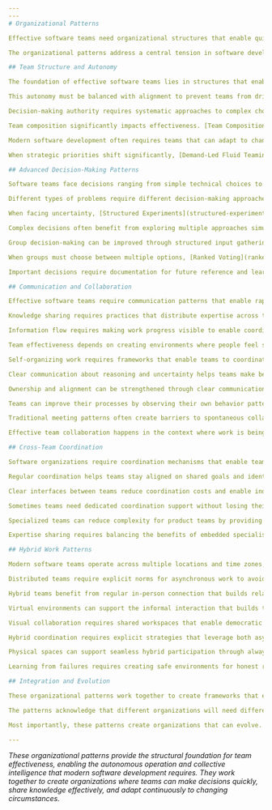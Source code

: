 ```yaml
---
---
# Organizational Patterns

Effective software teams need organizational structures that enable quick decisions, knowledge sharing, and adaptation to changing requirements. These organizational patterns create frameworks for team autonomy, decision-making, communication, cross-team coordination, and hybrid work integration. They recognize that software development is collaborative work that benefits from aligned autonomy rather than command-and-control management.

The organizational patterns address a central tension in software development. Teams need enough autonomy to respond quickly to technical challenges and changing requirements. But they must maintain alignment with broader organizational goals and coordination with other teams. Traditional hierarchical structures often create bottlenecks that slow decision-making. Pure autonomy can lead to inconsistent approaches and duplicate effort.

## Team Structure and Autonomy

The foundation of effective software teams lies in structures that enable autonomous operation while maintaining organizational coherence. [Self-Governing Teams](self-governing-teams.md) empowers cross-functional teams of 5-12 people with authority over their work style, technical decisions, and internal organization. These teams take responsibility for their outcomes. They operate within clear constraints and shared organizational goals.

This autonomy must be balanced with alignment to prevent teams from drifting in incompatible directions. [Aligned Autonomy](aligned-autonomy.md) creates frameworks where teams operate independently while staying connected to organizational strategy. This uses enabling constraints rather than detailed control. The pattern emphasizes shared goals and boundaries rather than prescribed methods. This allows teams to innovate within defined guardrails.

Decision-making authority requires systematic approaches to complex choices. [Decision-Making Patterns](decision-making-patterns.md) provides teams with frameworks for matching decision processes to decision types. It uses techniques like the advice process and consent-based governance to enable distributed decision-making. This ensures important perspectives are considered.

Team composition significantly impacts effectiveness. [Team Composition and Size](team-composition-size.md) establishes principles for creating stable, cross-functional teams. These teams are small enough to maintain high communication bandwidth while including all necessary skills. The pattern draws on research showing that teams of 5-8 people can maintain effective coordination. This avoids the communication overhead that plagues larger groups.

Modern software development often requires teams that can adapt to changing strategic priorities. [Right-Sized Stream-Aligned Teams](right-sized-stream-aligned-teams.md) creates mission-focused teams that own product value streams end-to-end. This enables rapid response to customer needs without extensive coordination overhead. These teams include all capabilities needed to deliver value independently.

When strategic priorities shift significantly, [Demand-Led Fluid Teaming](demand-led-fluid-teaming.md) enables periodic team reorganization based on strategic demand rather than fixed organizational structures. This pattern acknowledges that optimal team structure changes as business needs evolve. It provides frameworks for thoughtful reorganization that preserves team effectiveness.

## Advanced Decision-Making Patterns

Software teams face decisions ranging from simple technical choices to complex architectural trade-offs that affect the entire organization. Effective decision-making requires matching process sophistication to decision complexity and consequence. [One-Way vs Two-Way Door Decisions](one-way-two-way-door-decisions.md) accelerates decision-making by categorizing decisions based on reversibility. It applies lightweight processes to reversible decisions while investing more time in irreversible ones.

Different types of problems require different decision-making approaches. [Cynefin-Based Decision Framework](cynefin-based-decision-framework.md) helps teams match their approach to the complexity of the situation they face, using the Cynefin framework to distinguish between simple, complicated, complex, and chaotic contexts that each require different strategies.

When facing uncertainty, [Structured Experiments](structured-experiments.md) enables teams to gather evidence before making irreversible decisions. This pattern provides frameworks for designing time-bounded experiments that reduce uncertainty while containing risk. It is particularly valuable for architectural decisions and process changes.

Complex decisions often benefit from exploring multiple approaches simultaneously. [Trying Out Options](trying-out-options.md) enables teams to test multiple approaches in parallel. This surfaces better solutions through direct comparison rather than theoretical analysis. This pattern is particularly valuable for user experience decisions and technical architecture choices.

Group decision-making can be improved through structured input gathering. [Nominal Group Technique](nominal-group-technique.md) improves decision quality by gathering individual opinions independently before group discussion. This reduces the influence of dominant voices and group think while ensuring all perspectives are heard.

When groups must choose between multiple options, [Ranked Voting](ranked-voting.md) provides fair methods for aggregating preferences to identify broadly acceptable solutions. This pattern is particularly valuable for decisions where consensus is unlikely but group buy-in is important.

Important decisions require documentation for future reference and learning. [Architecture Decision Records](architecture-decision-records.md) captures the context, options considered, and rationale for key architectural decisions, enabling teams to understand and revisit decisions as circumstances change while preserving institutional knowledge.

## Communication and Collaboration

Effective software teams require communication patterns that enable rapid information sharing while preserving focus time for complex technical work. [Daily Stand-Ups](daily-stand-ups.md) provides brief daily meetings focused on progress sharing and impediment identification, creating predictable opportunities for coordination without extensive meeting overhead.

Knowledge sharing requires practices that distribute expertise across the team. [Swarm Reviews & Pairing](swarm-reviews-pairing.md) combines collective code reviews with pair and mob programming to ensure knowledge transfer and maintain code quality while building team capability.

Information flow requires making work progress visible to enable coordination and decision-making. [Transparent Artifacts](transparent-artifacts.md) uses information radiators, shared dashboards, and visible work tracking to keep teams aligned without requiring constant meetings and status updates.

Team effectiveness depends on creating environments where people feel safe to speak up about problems and uncertainties. [Psychological Safety Practices](psychological-safety-practices.md) cultivates blameless culture and explicit norms that encourage honest communication about mistakes, concerns, and improvement opportunities.

Self-organizing work requires frameworks that enable teams to coordinate without extensive management overhead. [Open Space Swarm Cadence](open-space-swarm-cadence.md) uses Open Space Technology principles to enable continuous self-organization around work priorities in short cycles, allowing teams to adapt quickly to changing circumstances.

Clear communication about reasoning and uncertainty helps teams make better collective decisions. [Thinking Out Loud](thinking-out-loud.md) encourages team members to voice their reasoning, assumptions, and uncertainties before taking action, creating opportunities for course correction and collective problem-solving.

Ownership and alignment can be strengthened through clear communication about planned actions. [I Intend To](i-intend-to.md) builds ownership and alignment by requiring team members to clearly state planned actions and rationale before proceeding, creating opportunities for input and course correction.

Teams can improve their processes by observing their own behavior patterns before formalizing procedures. [Desire Path Recognition](desire-path-recognition.md) watches for natural patterns of team behavior and space usage, using these observations to inform process design rather than imposing theoretical frameworks.

Traditional meeting patterns often create barriers to spontaneous collaboration. [Meeting Room Anti-Pattern](meeting-room-anti-pattern.md) identifies how formal meeting rooms can inhibit the fluid collaboration that software teams need, suggesting alternatives that preserve context and encourage natural interaction.

Effective team collaboration happens in the context where work is being done. [In-Zone Collaboration](in-zone-collaboration.md) conducts team discussions within work areas rather than separate meeting spaces, preserving context and maintaining connection to the work being discussed.

## Cross-Team Coordination

Software organizations require coordination mechanisms that enable teams to work together without losing the benefits of team autonomy. [Platform Teams & Communities of Practice](platform-teams-communities.md) creates service teams that provide shared infrastructure and voluntary communities that enable knowledge sharing across teams without creating dependencies that slow individual team operation.

Regular coordination helps teams stay aligned on shared goals and identify opportunities for collaboration. [Cross-Team Synchronization](cross-team-synchronization.md) establishes lightweight coordination routines like Scrum of Scrums and Open Space events that maintain alignment without creating bureaucratic overhead.

Clear interfaces between teams reduce coordination costs and enable independent operation. [Team API](team-api.md) treats each team as a service with explicit interfaces for ownership, communication expectations, and collaboration protocols, enabling teams to work together predictably.

Sometimes teams need dedicated coordination support without losing their autonomous character. [Embedded Coordination Roles](embedded-coordination-roles.md) uses ambassador or liaison roles to create human bridges between teams while preserving team autonomy and avoiding the overhead of formal management structures.

Specialized teams can reduce complexity for product teams by providing services and coaching. [Enabling and Platform Teams](enabling-platform-teams.md) creates teams focused on building capabilities that stream-aligned teams can consume, reducing the cognitive load on product teams while enabling consistent approaches across the organization.

Expertise sharing requires balancing the benefits of embedded specialists with the knowledge transfer enabled by communities of practice. [Near/Far Specialist Guilds](near-far-specialist-guilds.md) blends embedded specialists with central guilds, enabling both immediate expertise access and cross-team knowledge sharing.

## Hybrid Work Patterns

Modern software teams operate across multiple locations and time zones, requiring new approaches to documentation, coordination, and collaboration. [Handbook First Documentation](handbook-first-documentation.md) creates comprehensive, accessible documentation that enables asynchronous work while reducing the coordination overhead that can plague distributed teams.

Distributed teams require explicit norms for asynchronous work to avoid the meeting fatigue that often accompanies remote work. [Asynchronous Collaboration Norms](async-collaboration-norms.md) establishes writing-first workflows and meeting protocols that enable effective collaboration across time zones while preserving focus time for complex work.

Hybrid teams benefit from regular in-person connection that builds relationships and enables high-bandwidth collaboration. [Anchor Days](anchor-days.md) designates regular days for whole-team in-person gathering focused on relationship building, complex problem-solving, and activities that benefit from physical presence.

Virtual environments can support the informal interaction that builds team cohesion and enables knowledge sharing. [Digital Campfires & Virtual Watercoolers](digital-campfires-virtual-watercoolers.md) creates informal virtual spaces for casual interaction and relationship building that complement formal collaboration tools.

Visual collaboration requires shared workspaces that enable democratic participation regardless of location. [Distributed Whiteboards](distributed-whiteboards.md) uses shared visual workspaces to maintain the collaborative brainstorming and design sessions that are crucial for software development.

Hybrid coordination requires explicit strategies that leverage both asynchronous tools and planned in-person interactions. [Hybrid Coordination and Knowledge Networks](hybrid-coordination-knowledge-networks.md) provides frameworks for coordinating work across multiple locations while preserving the benefits of both co-located and distributed collaboration.

Physical spaces can support seamless hybrid participation through always-ready technology integration. [Embedded Telepresence in Team Spaces](embedded-telepresence-team-spaces.md) integrates video conferencing into collaboration areas for seamless hybrid participation without the setup overhead that often excludes remote team members.

Learning from failures requires creating safe environments for honest reflection on what went wrong. [Blameless Post-Mortems](blameless-post-mortems.md) establishes processes for learning from incidents and failures without creating blame cycles that discourage honest reflection and continuous improvement.

## Integration and Evolution

These organizational patterns work together to create frameworks that enable software teams to operate effectively in complex, rapidly changing environments. They recognize that software development requires both individual expertise and collective intelligence, both autonomy and coordination, both stability and adaptability.

The patterns acknowledge that different organizations will need different combinations of these approaches depending on their context, culture, and strategic goals. Rather than prescribing one-size-fits-all solutions, they provide a toolkit of proven approaches that can be adapted and combined to meet specific organizational needs.

Most importantly, these patterns create organizations that can evolve. Software development continues to change as new technologies emerge, customer expectations evolve, and competitive landscapes shift. The organizational patterns provide frameworks that can adapt to these changes while preserving the human relationships and team effectiveness that enable organizations to thrive.

---
```


*These organizational patterns provide the structural foundation for team effectiveness, enabling the autonomous operation and collective intelligence that modern software development requires. They work together to create organizations where teams can make decisions quickly, share knowledge effectively, and adapt continuously to changing circumstances.*